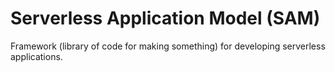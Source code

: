 # Serverless Application Model (SAM)

Framework (library of code for making something) for developing serverless applications.